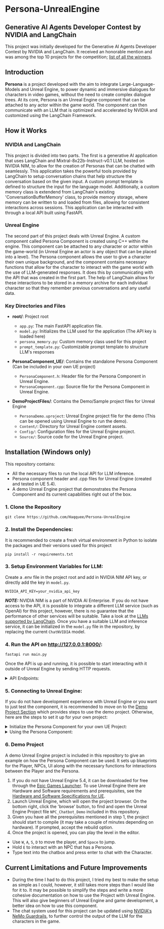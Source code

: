 # Persona-UnrealEngine

## Generative AI Agents Developer Contest by NVIDIA and LangChain
This project was initially developed for the Generative AI Agents Developer Contest by NVIDIA and LangChain. It received an honorable mention and was among the top 10 projects for the competition; [list of all the winners](https://www.nvidia.com/en-us/ai-data-science/generative-ai/developer-contest-with-langchain/). 

## Introduction
**Persona** is a project developed with the aim to integrate Large-Language-Models and Unreal Engine, to power dynamic and immersive dialogues for characters in video games, without the need to create complex dialogue trees. At its core, Persona is an Unreal Engine component that can be attached to any actor within the game world. The component can then communicate with an LLM that is optimized and accelerated by NVIDIA and customized using the LangChain Framework. 

## How it Works
### NVIDIA and LangChain
This project is divided into two parts. The first is a generative AI application that uses LangChain and Mixtral-8x22b-Instruct-v0.1 LLM, hosted on NVIDIA NIM, to allow for the creation of Personas that can be chatted with seamlessly. This application takes the powerful tools provided by LangChain to setup conversation chains that help structure the conversation based on the given input. A custom prompt template is defined to structure the input for the language model. Additionally, a custom memory class is extendend from LangChain's existing 'ConversationBufferMemory' class, to provide memory storage, where memory can be written to and loaded from files, allowing for consistent interactions across sessions. This application can be interacted with through a local API built using FastAPI.

### Unreal Engine
The second part of this project deals with Unreal Engine. A custom component called Persona Component is created using C++ within the engine. This component can be attached to any character or actor within the game-world (in Unreal Engine an actor is any object that can be placed into a level). The Persona component allows the user to give a character their own unique background, and the component contains necessary functions that allow for the character to interact with the game world with the use of LLM-generated responses. It does this by communicating with the API that was created in the first part. The help of LangChain allows for these interactions to be stored in a memory archive for each individual character so that they remember previous conversations and any useful data.

### Key Directories and Files

- **root/**: Project root
  - `app.py`: The main FastAPI application file.
  - `model.py`: Initializes the LLM used for the application (The API key is loaded here)
  - `persona_memory.py`: Custom memory class used for this project
  - `prompt_template.py`: Customizable prompt template to structure LLM's responses

- **PersonaComponent_UE/**: Contains the standalone Persona Component (Can be included in your own UE project)
  - `PersonaComponent.h`: Header file for the Persona Component in Unreal Engine.
  - `PersonaComponent.cpp`: Source file for the Persona Component in Unreal Engine.

- **DemoProjectFiles/**: Contains the Demo/Sample project files for Unreal Engine
  - `PersonaDemo.uproject`: Unreal Engine project file for the demo (This can be opened using Unreal Engine to run the demo).
  - `Content/`: Directory for Unreal Engine content assets.
  - `Config/`: Configuration files for the Unreal Engine project.
  - `Source/`: Source code for the Unreal Engine project.

## Installation (Windows only)
This repository contains:
- All the necessary files to run the local API for LLM inference.
- Persona component header and .cpp files for Unreal Engine (created and tested in UE 5.4).
- A demo Unreal Engine project that demonstrates the Persona Component and its current capabilities right out of the box.



### 1. Clone the Repository

```
git clone https://github.com/Haqquee/Persona-UnrealEngine
```

### 2. Install the Dependencies:
It is recommended to create a fresh virtual environment in Python to isolate the packages and their versions used for this project

```
pip install -r requirements.txt
```

### 3. Setup Environment Variables for LLM:
Create a .env file in the project root and add in NVIDIA NIM API key, or directly add the key in ```model.py```.

```
NVIDIA_API_KEY=your_nvidia_api_key
```

***NOTE:***
NVIDIA NIM is a part of NVIDIA AI Enterprise. If you do not have access to the API, it is possible to integrate a different LLM service (such as OpenAI) for this project, however, there is no guarantee that the performance of other services will be suitable. Take a look at the [LLMs supported by LangChain](https://python.langchain.com/v0.1/docs/integrations/llms/). Once you have a suitable LLM and inference service, it can be initialized in the ```model.py``` file in the repository, by replacing the current ```ChatNVIDIA``` model.

### 4. Run the API on http://127.0.0.1:8000/:

```
fastapi run main.py
```

Once the API is up and running, it is possible to start interacting with it outside of Unreal Engine by sending HTTP requests.

<details>
<summary>API Endpoints:</summary>

- Create a Persona:
Create a new Persona by sending POST request to /create_persona with the persona's name and background.

```
POST /create_persona
{
  "name": "Mervin",
  "background": "Astronaut exploring the unknown."
}
```

- Chat with Persona:
Chat with a Persona by sending POST request to /chat.

```
POST /chat
{
  "name": "Mervin",
  "input": "Tell me about your last mission."
}
```

- Clear Persona's Memory:
Clear a Persona's memory by sending POST request to /clear_history.

```
POST /clear_history
{
  "name": "Mervin"
}
```

- Delete a Persona:
Delete a Persona by sending DELETE request to /delete_persona

```
DELETE /delete_persona
{
  "name": "Mervin"
}
```
</details>

### 5. Connecting to Unreal Engine:
If you do not have development experience with Unreal Engine or you want to just test the component, it is recommended to move on to the [Demo Project Section](#7-demo-project) which provides steps to use the demo project. Otherwise, here are the  steps to set it up for your own project:

<details>
<summary>Initialize the Persona Component for your own UE Project:</summary>

1. Copy the Persona Component's header and .cpp files into your Unreal Engine project code files and/or include them in your code. Your project must have C++ enabled.

Important Note:
It is important to include both the ```Http``` and the ```Json``` modules within your project's ```Build.cs``` file for proper communication with the API. Sample ```Build.cs``` file:

```
using UnrealBuildTool;

public class NPC_Chatbot_Demo : ModuleRules
{
	public NPC_Chatbot_Demo(ReadOnlyTargetRules Target) : base(Target)
	{
		PCHUsage = PCHUsageMode.UseExplicitOrSharedPCHs;

		PublicDependencyModuleNames.AddRange(new string[] { "Core", "CoreUObject", "Engine", "InputCore", "EnhancedInput", "HTTP", "Json"});
	}
}
```

2. Attach the Persona Component to the desired actor or character within the Unreal Engine editor. This can be done through either Blueprints or C++.
3. Modify the component's properties to set the character's name and background. Again, these properties are exposed to Blueprints, meaning that can be modified through Blueprints or directly through C++.

</details>

<details>
<summary>Using the Persona Component:</summary>

1. **Generate Response Function:**
The Persona Component uses the function ```GenerateResponse(FString& UserInput)``` to take any input and sends an HTTP request to the API. The response generated by the LLM is then sent back to the Engine, which processes the request and outputs it as string.  The function then uses a delegate to broadcast the received message.

2. **Setting up the Delegate:**
The delegate needs to be binded to a function in a class that will utilize the ```GenerateResponse``` function. For example, if you have a UI, and want the text generated by the LLM to be displayed into that UI (similar to what the demo project does), you can do the following:

```
void UExampleUIClass::SetupPersonaComponent(UPersonaComponent* PersonaComponent)
{
    if (PersonaComponent)
    {
        PersonaComponent->GenerateResponse("Sample Request");
        PersonaComponent->OnMessageReceived.AddDynamic(this, &UExampleUIClass::HandleMessage);
    }
}

void UExampleUIClass::HandleMessage(const FString& Message)
{
    // Update your UI with the message
    YourTextBlock->SetText(FText::FromString(Message));
}

```

</details>

### 6. Demo Project
A demo Unreal Engine project is included in this repository to give an example on how the Persona Component can be used. It sets up blueprints for the  Player, NPCs, UI along with the necessary functions for interactions between the Player and the Persona.
1. If you do not have Unreal Engine 5.4, it can be downloaded for free through the [Epic Games Launcher](https://www.unrealengine.com/en-US/download). To use Unreal Engine there are Hardware and Software requirements and prerequisites, see the [Hardware and Software Specifications for UE](https://dev.epicgames.com/documentation/en-us/unreal-engine/hardware-and-software-specifications-for-unreal-engine).
2. Launch Unreal Engine, which will open the project browser. On the bottom right, click the 'browse' button, to find and open the Unreal Engine Project file ```NPC_Chatbot_Demo``` included in this repository.
3. Given you have all the prerequisites mentioned in step 1, the project should start to compile (it may take a couple of minutes depending on hardware). If prompted, accept the rebuild option.
4. Once the project is opened, you can play the level in the editor.
- Use ```W```, ```A```, ```S```, ```D``` to move the player, and ```Space``` to jump.
- Hold ```E``` to interact with an NPC that has a Persona.
- Type text into the chatbox and press enter to chat with the Character.

## Current Limitations and Future Improvements
- During the time I had to do this project, I tried my best to make the setup as simple as I could, however, it still takes more steps than I would like for it to. It may be possible to simplify the steps and write a more cohesive documentation on how to use the Project with Unreal Engine. This will also give beginners of Unreal Engine and game development, a better idea on how to use this component.
- The chat system used for this project can be updated using [NVIDIA's NeMo Guardrails](https://github.com/NVIDIA/NeMo-Guardrails/tree/develop), to further control the output of the LLM for the characters in the game.
